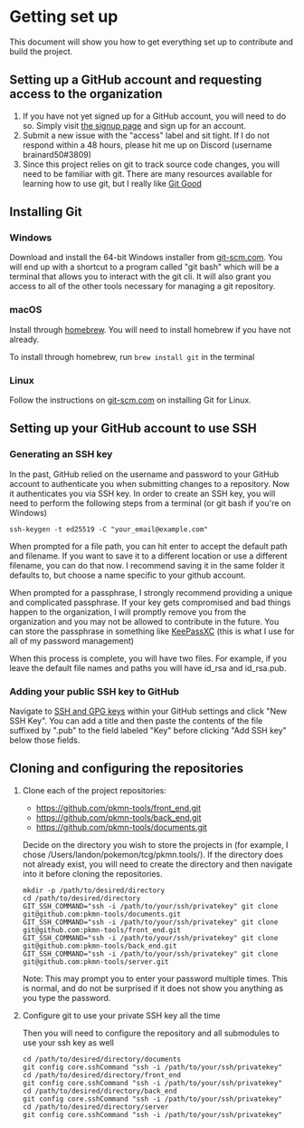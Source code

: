 # Getting set up
This document will show you how to get everything set up to contribute and build the project.

## Setting up a GitHub account and requesting access to the organization
1. If you have not yet signed up for a GitHub account, you will need to do so. Simply visit [the signup page](https://github.com/signup) and sign up for an account.
2. Submit a new issue with the "access" label and sit tight. If I do not respond within a 48 hours, please hit me up on Discord (username brainard50#3809)
3. Since this project relies on git to track source code changes, you will need to be familiar with git. There are many resources available for learning how to use git, but I really like [Git Good](https://www.youtube.com/playlist?list=PLlcnQQJK8SUjuzpRx0U-VEUzhmJD7vGbO)

## Installing Git
### Windows
Download and install the 64-bit Windows installer from [git-scm.com](https://git-scm.com/download/win). You will end up with a shortcut to a program called "git bash" which will be a terminal that allows you to interact with the git cli. It will also grant you access to all of the other tools necessary for managing a git repository.

### macOS
Install through [homebrew](https://brew.sh/). You will need to install homebrew if you have not already.

To install through homebrew, run `brew install git` in the terminal

### Linux
Follow the instructions on [git-scm.com](https://git-scm.com/download/linux) on installing Git for Linux.

## Setting up your GitHub account to use SSH

### Generating an SSH key
In the past, GitHub relied on the username and password to your GitHub account to authenticate you when submitting changes to a repository. Now it authenticates you via SSH key. In order to create an SSH key, you will need to perform the following steps from a terminal (or git bash if you're on Windows)

`ssh-keygen -t ed25519 -C "your_email@example.com"`

When prompted for a file path, you can hit enter to accept the default path and filename. If you want to save it to a different location or use a different filename, you can do that now. I recommend saving it in the same folder it defaults to, but choose a name specific to your github account.

When prompted for a passphrase, I strongly recommend providing a unique and complicated passphrase. If your key gets compromised and bad things happen to the organization, I will promptly remove you from the organization and you may not be allowed to contribute in the future. You can store the passphrase in something like [KeePassXC](https://keepassxc.org/) (this is what I use for all of my password management)

When this process is complete, you will have two files. For example, if you leave the default file names and paths you will have id\_rsa and id\_rsa.pub.

### Adding your public SSH key to GitHub
Navigate to [SSH and GPG keys](https://github.com/settings/keys) within your GitHub settings and click "New SSH Key". You can add a title and then paste the contents of the file suffixed by ".pub" to the field labeled "Key" before clicking "Add SSH key" below those fields.

## Cloning and configuring the repositories
1. Clone each of the project repositories:
    * https://github.com/pkmn-tools/front_end.git
    * https://github.com/pkmn-tools/back_end.git
    * https://github.com/pkmn-tools/documents.git

     Decide on the directory you wish to store the projects in (for example, I chose /Users/landon/pokemon/tcg/pkmn.tools/). If the directory does not already exist, you will need to create the directory and then navigate into it before cloning the repositories.

     ```
     mkdir -p /path/to/desired/directory
     cd /path/to/desired/directory
     GIT_SSH_COMMAND="ssh -i /path/to/your/ssh/privatekey" git clone git@github.com:pkmn-tools/documents.git
     GIT_SSH_COMMAND="ssh -i /path/to/your/ssh/privatekey" git clone git@github.com:pkmn-tools/front_end.git
     GIT_SSH_COMMAND="ssh -i /path/to/your/ssh/privatekey" git clone git@github.com:pkmn-tools/back_end.git
     GIT_SSH_COMMAND="ssh -i /path/to/your/ssh/privatekey" git clone git@github.com:pkmn-tools/server.git
     ```

     Note: This may prompt you to enter your password multiple times. This is normal, and do not be surprised if it does not show you anything as you type the password.

2. Configure git to use your private SSH key all the time

     Then you will need to configure the repository and all submodules to use your ssh key as well

     ```
     cd /path/to/desired/directory/documents
     git config core.sshCommand "ssh -i /path/to/your/ssh/privatekey"
     cd /path/to/desired/directory/front_end
     git config core.sshCommand "ssh -i /path/to/your/ssh/privatekey"
     cd /path/to/desired/directory/back_end
     git config core.sshCommand "ssh -i /path/to/your/ssh/privatekey"
     cd /path/to/desired/directory/server
     git config core.sshCommand "ssh -i /path/to/your/ssh/privatekey"
     ```

